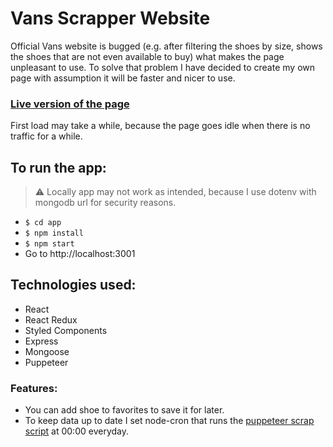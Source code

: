 # Vans Scrapper Website
Official Vans website is bugged (e.g. after filtering the shoes by size, shows the shoes that are not even available to buy) what makes the page unpleasant to use. To solve that problem I have decided to create my own page with assumption it will be faster and nicer to use.

### [Live version of the page](https://vans-scrapper-website.herokuapp.com/)
First load may take a while, because the page goes idle when there is no traffic for a while.

## To run the app:
> :warning: Locally app may not work as intended, because I use dotenv with mongodb url for security reasons.
* `$ cd app`
* `$ npm install`
* `$ npm start`
* Go to http://localhost:3001

## Technologies used:
* React
* React Redux
* Styled Components
* Express
* Mongoose
* Puppeteer

### Features:
* You can add shoe to favorites to save it for later.
* To keep data up to date I set node-cron that runs the [puppeteer scrap script](app/utils/vansScrapper.js) at 00:00 everyday.
